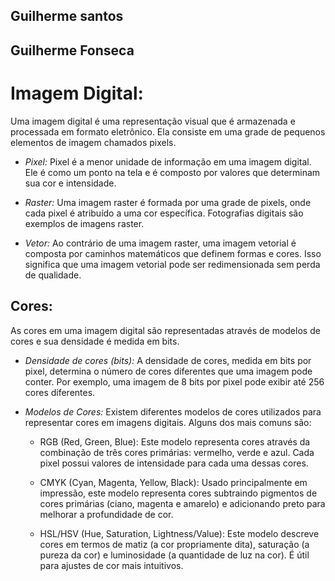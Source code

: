 ## Guilherme santos
## Guilherme Fonseca 

# Imagem Digital:

Uma imagem digital é uma representação visual que é armazenada e processada em formato eletrônico. Ela consiste em uma grade de pequenos elementos de imagem chamados pixels. 




- *Pixel:* Pixel é a menor unidade de informação em uma imagem digital. Ele é como um ponto na tela e é composto por valores que determinam sua cor e intensidade.




- *Raster:* Uma imagem raster é formada por uma grade de pixels, onde cada pixel é atribuído a uma cor específica. Fotografias digitais são exemplos de imagens raster.

- *Vetor:* Ao contrário de uma imagem raster, uma imagem vetorial é composta por caminhos matemáticos que definem formas e cores. Isso significa que uma imagem vetorial pode ser redimensionada sem perda de qualidade.

## Cores:

As cores em uma imagem digital são representadas através de modelos de cores e sua densidade é medida em bits.




- *Densidade de cores (bits):* A densidade de cores, medida em bits por pixel, determina o número de cores diferentes que uma imagem pode conter. Por exemplo, uma imagem de 8 bits por pixel pode exibir até 256 cores diferentes.




- *Modelos de Cores:* Existem diferentes modelos de cores utilizados para representar cores em imagens digitais. Alguns dos mais comuns são:



  
  - RGB (Red, Green, Blue): Este modelo representa cores através da combinação de três cores primárias: vermelho, verde e azul. Cada pixel possui valores de intensidade para cada uma dessas cores.




  - CMYK (Cyan, Magenta, Yellow, Black): Usado principalmente em impressão, este modelo representa cores subtraindo pigmentos de cores primárias (ciano, magenta e amarelo) e adicionando preto para melhorar a profundidade de cor.



  - HSL/HSV (Hue, Saturation, Lightness/Value): Este modelo descreve cores em termos de matiz (a cor propriamente dita), saturação (a pureza da cor) e luminosidade (a quantidade de luz na cor). É útil para ajustes de cor mais intuitivos.
